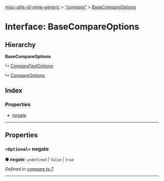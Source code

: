 [misc-utils-of-mine-generic](../README.md) > ["compare"](../modules/_compare_.md) > [BaseCompareOptions](../interfaces/_compare_.basecompareoptions.md)

# Interface: BaseCompareOptions

## Hierarchy

**BaseCompareOptions**

↳  [CompareTextOptions](_compare_.comparetextoptions.md)

↳  [CompareOptions](_compare_.compareoptions.md)

## Index

### Properties

* [negate](_compare_.basecompareoptions.md#negate)

---

## Properties

<a id="negate"></a>

### `<Optional>` negate

**● negate**: *`undefined` \| `false` \| `true`*

*Defined in [compare.ts:7](https://github.com/cancerberoSgx/misc-utils-of-mine/blob/a7a1c9f/misc-utils-of-mine-generic/src/compare.ts#L7)*

___

